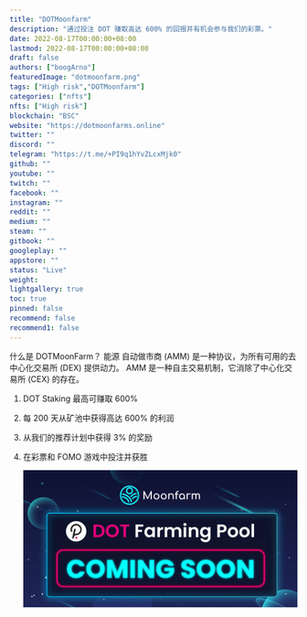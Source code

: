 ```yaml
---
title: "DOTMoonfarm"
description: "通过投注 DOT 赚取高达 600% 的回报并有机会参与我们的彩票。"
date: 2022-08-17T00:00:00+08:00
lastmod: 2022-08-17T00:00:00+08:00
draft: false
authors: ["boogArno"]
featuredImage: "dotmoonfarm.png"
tags: ["High risk","DOTMoonfarm"]
categories: ["nfts"]
nfts: ["High risk"]
blockchain: "BSC"
website: "https://dotmoonfarms.online"
twitter: ""
discord: ""
telegram: "https://t.me/+PI9q1hYvZLcxMjk0"
github: ""
youtube: ""
twitch: ""
facebook: ""
instagram: ""
reddit: ""
medium: ""
steam: ""
gitbook: ""
googleplay: ""
appstore: ""
status: "Live"
weight: 
lightgallery: true
toc: true
pinned: false
recommend: false
recommend1: false
---
```

什么是 DOTMoonFarm？
能源 自动做市商 (AMM) 是一种协议，为所有可用的去中心化交易所 (DEX) 提供动力。 AMM 是一种自主交易机制，它消除了中心化交易所 (CEX) 的存在。
1. DOT Staking 最高可赚取 600%

2. 每 200 天从矿池中获得高达 600% 的利润

3. 从我们的推荐计划中获得 3% 的奖励

4. 在彩票和 FOMO 游戏中投注并获胜

   ![E8akl1oVcAAlgsK](E8akl1oVcAAlgsK.jpg)